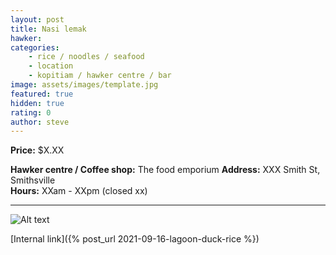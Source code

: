 ```yaml
---
layout: post
title: Nasi lemak
hawker: 
categories: 
    - rice / noodles / seafood
    - location
    - kopitiam / hawker centre / bar
image: assets/images/template.jpg
featured: true
hidden: true
rating: 0
author: steve
---
```



**Price:** $X.XX  

**Hawker centre / Coffee shop:** The food emporium
**Address:** XXX Smith St, Smithsville  
**Hours:** XXam - XXpm (closed xx)  

***  

![Alt text](/assets/images/image.jpg "description text")

[Internal link]({% post_url 2021-09-16-lagoon-duck-rice %})